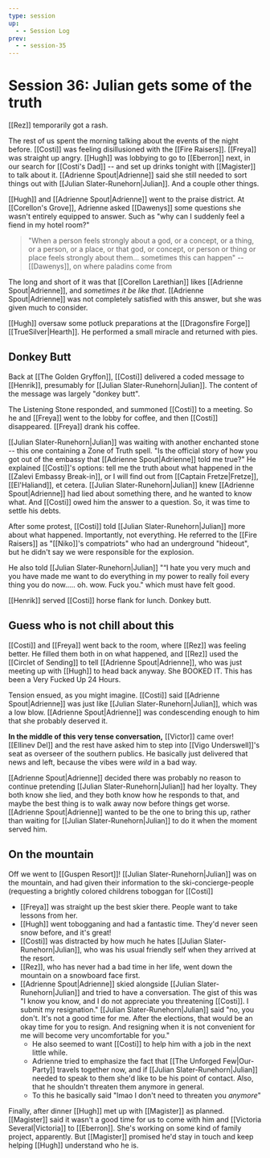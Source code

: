 ```yaml
---
type: session
up:
  - - Session Log
prev:
  - - session-35
---
```


# Session 36: Julian gets some of the truth

[[Rez]] temporarily got a rash. 

The rest of us spent the morning talking about the events of the night before. [[Costi]] was feeling disillusioned with the [[Fire Raisers]]. [[Freya]] was straight up angry. [[Hugh]] was lobbying to go to [[Eberron]] next, in our search for [[Costi's Dad]] -- and set up drinks tonight with [[Magister]] to talk about it. [[Adrienne Spout|Adrienne]] said she still needed to sort things out with [[Julian Slater-Runehorn|Julian]]. And a couple other things. 

[[Hugh]] and [[Adrienne Spout|Adrienne]] went to the praise district. At [[Corellon's Grove]], Adrienne asked [[Dawenys]] some questions she wasn't entirely equipped to answer. Such as "why can I suddenly feel a fiend in my hotel room?"

> "When a person feels strongly about a god, or a concept, or a thing, or a person, or a place, or that god, or concept, or person or thing or place feels strongly about them... sometimes this can happen"
> -- [[Dawenys]], on where paladins come from 

The long and short of it was that [[Corellon Larethian]] likes [[Adrienne Spout|Adrienne]], and *sometimes it be like that*. [[Adrienne Spout|Adrienne]] was not completely satisfied with this answer, but she was given much to consider.

[[Hugh]] oversaw some potluck preparations at the [[Dragonsfire Forge]] [[TrueSilver|Hearth]]. He performed a small miracle and returned with pies. 

## Donkey Butt

Back at  [[The Golden Gryffon]], [[Costi]] delivered a coded message to [[Henrik]], presumably for [[Julian Slater-Runehorn|Julian]]. The content of the message was largely "donkey butt".

The Listening Stone responded, and summoned [[Costi]] to a meeting. So he and [[Freya]] went to the lobby for coffee, and then [[Costi]] disappeared. [[Freya]] drank his coffee. 

[[Julian Slater-Runehorn|Julian]] was waiting with another enchanted stone -- this one containing a Zone of Truth spell. "Is the official story of how you got out of the embassy that [[Adrienne Spout|Adrienne]] told me true?" He explained [[Costi]]'s options: tell me the truth about what happened in the [[Zalevi Embassy Break-in]], or I will find out from [[Captain Fretze|Fretze]], [[El'Haliand]], et cetera. [[Julian Slater-Runehorn|Julian]] knew [[Adrienne Spout|Adrienne]] had lied about something there, and he wanted to know what. And [[Costi]] owed him the answer to a question. So, it was time to settle his debts. 

After some protest, [[Costi]] told [[Julian Slater-Runehorn|Julian]]  more about what happened. Importantly, not everything. He referred to the [[Fire Raisers]] as "[[Niko]]'s compatriots" who had an underground "hideout", but he didn't say we were responsible for the explosion. 

He also told [[Julian Slater-Runehorn|Julian]] "“I hate you very much and you have made me want to do everything in my power to really foil every thing you do now..... oh. wow. Fuck you." which must have felt good. 

[[Henrik]] served [[Costi]] horse flank for lunch. Donkey butt. 

## Guess who is not chill about this

[[Costi]] and [[Freya]] went back to the room, where [[Rez]] was feeling better. He filled them both in on what happened, and [[Rez]] used the [[Circlet of Sending]] to tell [[Adrienne Spout|Adrienne]], who was just meeting up with [[Hugh]] to head back anyway. She BOOKED IT. This has been a Very Fucked Up 24 Hours. 

Tension ensued, as you might imagine. [[Costi]] said [[Adrienne Spout|Adrienne]] was just like [[Julian Slater-Runehorn|Julian]], which was a low blow. [[Adrienne Spout|Adrienne]] was condescending enough to him that she probably deserved it. 

**In the middle of this very tense conversation,** [[Victor]] came over! [[Ellinev Del]] and the rest have asked him to step into [[Vigo Underswell]]'s seat as overseer of the southern publics. He basically just delivered that news and left, because the vibes were *wild* in a bad way. 

[[Adrienne Spout|Adrienne]] decided there was probably no reason to continue pretending [[Julian Slater-Runehorn|Julian]] had her loyalty. They both know she lied, and they both know how he responds to that, and maybe the best thing is to walk away now before things get worse. [[Adrienne Spout|Adrienne]] wanted to be the one to bring this up, rather than waiting for [[Julian Slater-Runehorn|Julian]] to do it when the moment served him. 


## On the mountain 

Off we went to [[Guspen Resort]]! [[Julian Slater-Runehorn|Julian]] was on the mountain, and had given their information to the ski-concierge-people (requesting a brightly colored childrens toboggan for [[Costi]] 

- [[Freya]] was straight up the best skier there. People want to take lessons from her. 
- [[Hugh]] went tobogganing and had a fantastic time. They'd never seen snow before, and it's great!
- [[Costi]] was distracted by how much he hates [[Julian Slater-Runehorn|Julian]], who was his usual friendly self when they arrived at the resort. 
- [[Rez]], who has never had a bad time in her life, went down the mountain on a snowboard face first.
- [[Adrienne Spout|Adrienne]] skied alongside [[Julian Slater-Runehorn|Julian]] and tried to have a conversation. The gist of this was "I know you know, and I do not appreciate you threatening [[Costi]]. I submit my resignation." [[Julian Slater-Runehorn|Julian]] said "no, you don't. It's not a good time for me. After the elections, that would be an okay time for you to resign. And resigning when it is not convenient for me will become very uncomfortable for you."
	- He also seemed to want [[Costi]] to help him with a job in the next little while. 
	- Adrienne tried to emphasize the fact that [[The Unforged Few|Our-Party]] travels together now, and if [[Julian Slater-Runehorn|Julian]] needed to speak to them she'd like to be his point of contact. Also, that he shouldn't threaten them anymore in general. 
	- To this he basically said "lmao I don't need to threaten you *anymore*"

Finally, after dinner [[Hugh]] met up with [[Magister]] as planned. [[Magister]] said it wasn't a good time for us to come with him and [[Victoria Several|Victoria]] to [[Eberron]]. She's working on some kind of family project, apparently. But [[Magister]] promised he'd stay in touch and keep helping [[Hugh]] understand who he is. 

